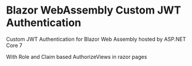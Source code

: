 # Blazor WebAssembly Custom JWT Authentication
Custom JWT Authentication for Blazor Web Assembly hosted by ASP.NET Core 7

With Role and Claim based AuthorizeViews in razor pages
